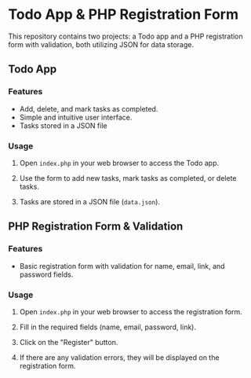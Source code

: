 # Todo App & PHP Registration Form

This repository contains two projects: a Todo app and a PHP registration form with validation, both utilizing JSON for data storage.

## Todo App

### Features

- Add, delete, and mark tasks as completed.
- Simple and intuitive user interface.
- Tasks stored in a JSON file
  
### Usage

1. Open `index.php` in your web browser to access the Todo app.

2. Use the form to add new tasks, mark tasks as completed, or delete tasks.

3. Tasks are stored in a JSON file (`data.json`).


## PHP Registration Form & Validation

### Features

- Basic registration form with validation for name, email, link, and password fields.


### Usage

1. Open `index.php` in your web browser to access the registration form.

2. Fill in the required fields (name, email, password, link).

3. Click on the "Register" button.

4. If there are any validation errors, they will be displayed on the registration form.
